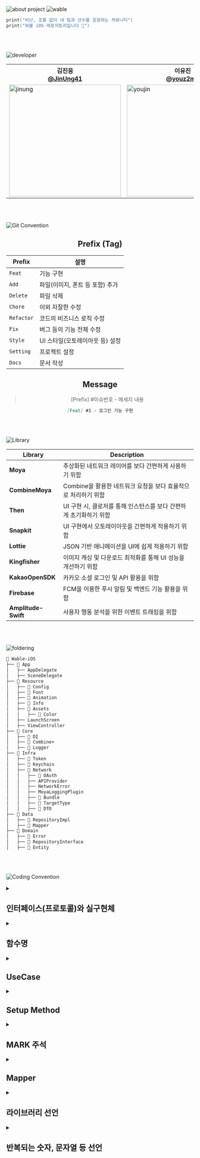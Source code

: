 ![about project](https://github.com/user-attachments/assets/e10fc3b0-1048-4025-ac29-70bd344365d8)
![wable](https://github.com/user-attachments/assets/b02e03eb-6f64-4a44-88e2-88badb3d3b10)

```swift
print("비난, 조롱 없이 내 팀과 선수를 응원하는 커뮤니티")
print("와블 iOS 레포지토리입니다 🚀")
```


<br><br>

![developer](https://github.com/user-attachments/assets/bdbb4bfb-b958-488d-8673-f7280967a23a)

<div align="center">

<table>
  <tr>
    <th>김진웅</br><a href="https://github.com/JinUng41">@JinUng41</a></th>
    <th>이유진</br><a href="https://github.com/youz2me">@youz2me</a></th>
  </tr>
  <tr>
    <td><img width="300" alt="jinung" src="https://github.com/user-attachments/assets/751d0c6b-3885-407e-a9c8-7e97eb93aae7" /></td>
    <td><img width="300" alt="youjin" src="https://github.com/user-attachments/assets/5e9a2c2d-1687-40e5-8b8f-2132338c72b2" /></td>
  </tr>
</table>

</div>

<br><br>

![Git Convention](https://github.com/user-attachments/assets/94c5bb1c-0da8-4f7d-a753-3b245aa58919)

<div align="center">

## Prefix (Tag)

<div align="center">

<table>
  <thead>
    <tr>
      <th>Prefix</th>
      <th>설명</th>
    </tr>
  </thead>
  <tbody>
    <tr>
      <td><code>Feat</code></td>
      <td>기능 구현</td>
    </tr>
    <tr>
      <td><code>Add</code></td>
      <td>파일(이미지, 폰트 등 포함) 추가</td>
    </tr>
    <tr>
      <td><code>Delete</code></td>
      <td>파일 삭제</td>
    </tr>
    <tr>
      <td><code>Chore</code></td>
      <td>이외 자잘한 수정</td>
    </tr>
    <tr>
      <td><code>Refactor</code></td>
      <td>코드의 비즈니스 로직 수정</td>
    </tr>
    <tr>
      <td><code>Fix</code></td>
      <td>버그 등의 기능 전체 수정</td>
    </tr>
    <tr>
      <td><code>Style</code></td>
      <td>UI 스타일(오토레이아웃 등) 설정</td>
    </tr>
    <tr>
      <td><code>Setting</code></td>
      <td>프로젝트 설정</td>
    </tr>
    <tr>
      <td><code>Docs</code></td>
      <td>문서 작성</td>
    </tr>
  </tbody>
</table>

</div>

## Message

> [Prefix] #이슈번호 - 메세지 내용  
> 

```markdown
[Feat] #1 - 로그인 기능 구현
```

</div>

<br><br>

![Library](https://github.com/user-attachments/assets/4d893132-2198-454a-b776-345bcc2fc28f)


<div align="center">

<table>
  <thead>
    <tr>
      <th>Library</th>
      <th>Description</th>
    </tr>
  </thead>
  <tbody>
    <tr>
      <td><strong>Moya</strong></td>
      <td>추상화된 네트워크 레이어를 보다 간편하게 사용하기 위함</td>
    </tr>
    <tr>
      <td><strong>CombineMoya</strong></td>
      <td>Combine을 활용한 네트워크 요청을 보다 효율적으로 처리하기 위함</td>
    </tr>
    <tr>
      <td><strong>Then</strong></td>
      <td>UI 구현 시, 클로저를 통해 인스턴스를 보다 간편하게 초기화하기 위함</td>
    </tr>
    <tr>
      <td><strong>Snapkit</strong></td>
      <td>UI 구현에서 오토레이아웃을 간편하게 적용하기 위함</td>
    </tr>
    <tr>
      <td><strong>Lottie</strong></td>
      <td>JSON 기반 애니메이션을 UI에 쉽게 적용하기 위함</td>
    </tr>
    <tr>
      <td><strong>Kingfisher</strong></td>
      <td>이미지 캐싱 및 다운로드 최적화를 통해 UI 성능을 개선하기 위함</td>
    </tr>
    <tr>
      <td><strong>KakaoOpenSDK</strong></td>
      <td>카카오 소셜 로그인 및 API 활용을 위함</td>
    </tr>
    <tr>
      <td><strong>Firebase</strong></td>
      <td>FCM을 이용한 푸시 알림 및 백엔드 기능 활용을 위함</td>
    </tr>
    <tr>
      <td><strong>Amplitude-Swift</strong></td>
      <td>사용자 행동 분석을 위한 이벤트 트래킹을 위함</td>
    </tr>
  </tbody>
</table>

</div>

<br><br>

![foldering](https://github.com/user-attachments/assets/2d54d323-a632-4b31-a341-85efeb0c5eb9)

```markdown
📁 Wable-iOS
├── 📁 App
│   ├── AppDelegate
│   ├── SceneDelegate
├── 📁 Resource
│   ├── 📁 Config
│   ├── 📁 Font
│   ├── 📁 Animation
│   ├── 📁 Info
│   ├── 📁 Assets
│   │   ├── 📁 Color
│   ├── LaunchScreen
│   ├── ViewController
├── 📁 Core
│   ├── 📁 DI
│   ├── 📁 Combine+
│   ├── 📁 Logger
├── 📁 Infra
│   ├── 📁 Token
│   ├── 📁 Keychain
│   ├── 📁 Network
│   │   ├── 📁 OAuth
│   │   ├── APIProvider
│   │   ├── NetworkError
│   │   ├── MoyaLoggingPlugin
│   │   ├── 📁 Bundle
│   │   ├── 📁 TargetType
│   │   ├── 📁 DTO
├── 📁 Data
│   ├── 📁 RepositoryImpl
│   ├── 📁 Mapper
├── 📁 Domain
│   ├── 📁 Error
│   ├── 📁 RepositoryInterface
│   ├── 📁 Entity
```

<br><br>

![Coding Convention](https://github.com/user-attachments/assets/14b15313-a25a-4ef9-a76a-0851eb9e55ea)

<details>
<summary><h2> 인터페이스(프로토콜)와 실구현체 </h2></summary>
- 프로토콜의 네이밍: 구현하고자 하는 객체 이름
- 실 구현체의 네이밍: 프로토콜 네이밍 + `Impl`

```swift
protocol UserRepository {}
final class UserRepositoryImpl {} 
```
</details>

<details>
<summary><h2> 함수명 </h2></summary>
  
- 조회: `fetch`
- 수정: `update`
- 삭제: `delete`
- 생성: `create`
- 초기 상태 설정: `configure`
- 액션 메서드: `~DidTap`

</details>

<details>
<summary><h2> UseCase  </h2></summary>
  
- 단일 메서드일 경우, 메서드 명은 `execute`로 한다.
  
</details>

<details>
<summary><h2> Setup Method </h2></summary>

```swift
func setupNavigationBar()
func setupView()
func setupConstraints()
func setupAction()
func setupDelegate()
func setupDataSource()
func setupBinding()
```

</details>

<details>
<summary><h2> MARK 주석 </h2></summary>
- **위, 아래로 한 줄 씩 공백**을 두고 작성합니다.

```swift
// MARK: - Property
// MARK: - Initializer
// MARK: - Life Cycle
// MARK: - Setup Method
// MARK: - UICollectionViewDelegate (ex)
// MARK: - Private Method
```

</details>

<details>
<summary><h2> Mapper </h2></summary>

> DTO → Entity
> 
- `enum`의 `static` method로 구현
- 메서드 네이밍: `map(with dto:)`

</details>

<details>
<summary><h2> 라이브러리 선언 </h2></summary>
  
- 퍼스트 파티와 서드 파티를 분리
- 순서는 무조건 알파벳순

```swift
import Combine
import Foundation

import CombineMoya
import Moya
```
</details>

<details>
<summary><h2> 반복되는 숫자, 문자열 등 선언 </h2></summary>
  
- 객체에서 반복되는 숫자, 문자열 등에 대해서 중첩 타입으로 Constant를 정의하고 타입 프로퍼티로 선언한다.

```swift
final class CustomView: UIView {}

// MARK: - Constant

private extension CustomView {
	enum Constant {
		static let padding: CGFloat = 16
	}
}
```

</details>
